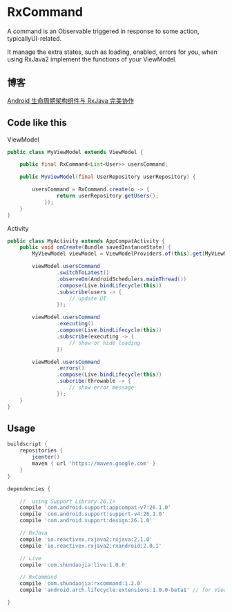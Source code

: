 # RxCommand
A command is an Observable triggered in response to some action, typicallyUI-related.

It manage the extra states, such as loading, enabled, errors for you, when using RxJava2 implement the functions of your ViewModel.

## 博客

[Android 生命周期架构组件与 RxJava 完美协作](https://listenzz.github.io/android-lifecyle-works-perfectly-with-rxjava.html)

## Code like this

ViewModel

```java
public class MyViewModel extends ViewModel {

    public final RxCommand<List<User>> usersCommand;

    public MyViewModel(final UserRepository userRepository) {

        usersCommand = RxCommand.create(o -> {
                return userRepository.getUsers();
            });
    }
}
```

Activity


```java
public class MyActivity extends AppCompatActivity {
    public void onCreate(Bundle savedInstanceState) {
        MyViewModel viewModel = ViewModelProviders.of(this).get(MyViewModel.class);

        viewModel.usersCommand
                .switchToLatest()
                .observeOn(AndroidSchedulers.mainThread())
                .compose(Live.bindLifecycle(this))
                .subscribe(users -> {
                    // update UI
                });

        viewModel.usersCommand
                .executing()
                .compose(Live.bindLifecycle(this))
                .subscribe(executing -> {
                    // show or hide loading
                })

        viewModel.usersCommand
                .errors()
                .compose(Live.bindLifecycle(this))
                .subcribe(throwable -> {
                    // show error message
                });
    }
}
```

## Usage

```gradle
buildscript {
    repositories {
        jcenter()
        maven { url 'https://maven.google.com' }
    }
}
``` 

```gradle
dependencies {

    //  using Support Library 26.1+
    compile 'com.android.support:appcompat-v7:26.1.0'
    compile 'com.android.support:support-v4:26.1.0'
    compile 'com.android.support:design:26.1.0'

    // RxJava
    compile 'io.reactivex.rxjava2:rxjava:2.1.0'
    compile 'io.reactivex.rxjava2:rxandroid:2.0.1'

    // Live
    compile 'com.shundaojia:live:1.0.0'

    // RxCommand
    compile 'com.shundaojia:rxcommand:1.2.0'
    compile 'android.arch.lifecycle:extensions:1.0.0-beta1' // for ViewModel

}
```
